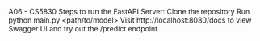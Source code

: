 A06 - CS5830
Steps to run the FastAPI Server:
Clone the repository
Run python main.py <path/to/model>
Visit http://localhost:8080/docs to view Swagger UI and try out the /predict endpoint.
